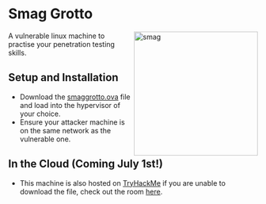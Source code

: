# Smag Grotto

<img src="https://i.imgur.com/ED5yIEf.png" alt="smag" width="250" align="right" />

A vulnerable linux machine to practise your penetration testing skills.

## Setup and Installation
- Download the [smaggrotto.ova](https://mega.nz/file/7FQEjKrD#f1_0WMkt9yxbj4ZooPKTs8zetUaNaWjNt1pvLLDdLZc) file and load into the hypervisor of your choice.
- Ensure your attacker machine is on the same network as the vulnerable one.

## In the Cloud (Coming July 1st!)
- This machine is also hosted on [TryHackMe](https://tryhackme.com/) if you are unable to download the file, check out the room [here](https://tryhackme.com/room/smaggrotto).
